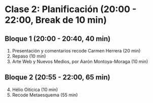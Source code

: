 # Clase 2: Planificación (20:00 - 22:00, Break de 10 min)
## Bloque 1 (20:00 - 20:40, 40 min)
1. Presentación y comentarios recode Carmen Herrera (20 min)
2. Repaso (10 min)
3. Arte Web y Nuevos Medios, por Aarón Montoya-Moraga (10 min)

## Bloque 2 (20:55 - 22:00, 65 min)
4. Hélio Oiticica (10 min)
5. Recode Metaesquema (55 min)
